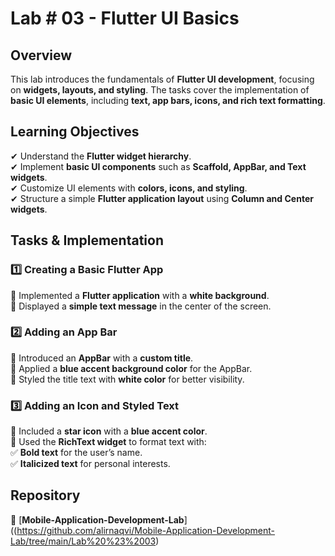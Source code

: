 # **Lab # 03 - Flutter UI Basics**  

## **Overview**  
This lab introduces the fundamentals of **Flutter UI development**, focusing on **widgets, layouts, and styling**. The tasks cover the implementation of **basic UI elements**, including **text, app bars, icons, and rich text formatting**.  

## **Learning Objectives**  
✔ Understand the **Flutter widget hierarchy**.  
✔ Implement **basic UI components** such as **Scaffold, AppBar, and Text widgets**.  
✔ Customize UI elements with **colors, icons, and styling**.  
✔ Structure a simple **Flutter application layout** using **Column and Center widgets**.  

## **Tasks & Implementation**  

### **1️⃣ Creating a Basic Flutter App**  
🔹 Implemented a **Flutter application** with a **white background**.  
🔹 Displayed a **simple text message** in the center of the screen.  

### **2️⃣ Adding an App Bar**  
🔹 Introduced an **AppBar** with a **custom title**.  
🔹 Applied a **blue accent background color** for the AppBar.  
🔹 Styled the title text with **white color** for better visibility.  

### **3️⃣ Adding an Icon and Styled Text**  
🔹 Included a **star icon** with a **blue accent color**.  
🔹 Used the **RichText widget** to format text with:  
✅ **Bold text** for the user’s name.  
✅ **Italicized text** for personal interests.  

## **Repository**  
📂 [**Mobile-Application-Development-Lab**]((https://github.com/alirnaqvi/Mobile-Application-Development-Lab/tree/main/Lab%20%23%2003)
